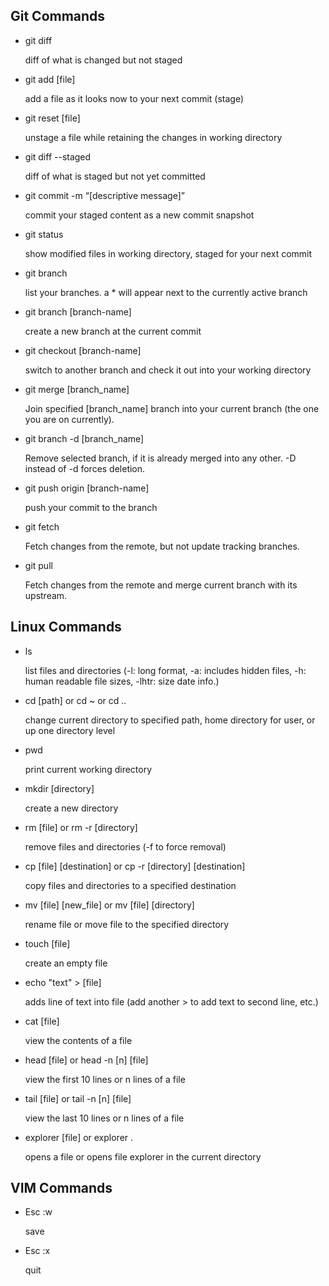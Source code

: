 ## Git Commands
- git diff

  diff of what is changed but not staged
- git add [file]

  add a file as it looks now to your next commit (stage) 
- git reset [file]

  unstage a file while retaining the changes in working directory
- git diff --staged

  diff of what is staged but not yet committed
- git commit -m “[descriptive message]”

  commit your staged content as a new commit snapshot
- git status

  show modified files in working directory, staged for your next commit
- git branch

  list your branches. a * will appear next to the currently active branch
- git branch [branch-name]

  create a new branch at the current commit
- git checkout [branch-name]

  switch to another branch and check it out into your working directory
- git merge [branch_name] 

  Join specified [branch_name] branch into your current branch (the one you are on currently).
- git branch -d [branch_name]

  Remove selected branch, if it is already merged into any other. -D instead of -d forces deletion.
- git push origin [branch-name]

  push your commit to the branch
- git fetch 

  Fetch changes from the remote, but not update tracking branches.
- git pull

  Fetch changes from the remote and merge current branch with its upstream.

## Linux Commands
- ls 

  list files and directories (-l: long format, -a: includes hidden files, -h: human readable file sizes, -lhtr: size date info.)
- cd [path] or cd ~ or cd ..

  change current directory to specified path, home directory for user, or up one directory level
- pwd

  print current working directory
- mkdir [directory]

  create a new directory
- rm [file] or rm -r [directory]

  remove files and directories (-f to force removal)
- cp [file] [destination] or cp -r [directory] [destination]

  copy files and directories to a specified destination
- mv [file] [new_file] or mv [file] [directory]

  rename file or move file to the specified directory
- touch [file]

  create an empty file
- echo "text" > [file]

  adds line of text into file (add another > to add text to second line, etc.)
- cat [file]

  view the contents of a file
- head [file] or head -n [n] [file]

  view the first 10 lines or n lines of a file
- tail [file] or tail -n [n] [file]

  view the last 10 lines or n lines of a file
- explorer [file] or explorer .

  opens a file or opens file explorer in the current directory

## VIM Commands
- Esc :w

  save
- Esc :x

  quit
